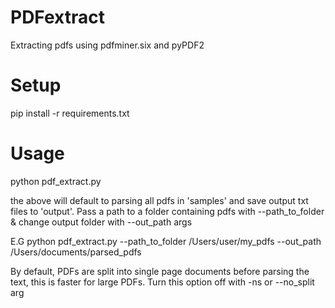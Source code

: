 # PDFextract
Extracting pdfs using pdfminer.six and pyPDF2

# Setup
pip install -r requirements.txt

# Usage
python pdf_extract.py

the above will default to parsing all pdfs in 'samples' and save output txt files to 'output'. 
Pass a path to a folder containing pdfs with --path_to_folder & change output folder with --out_path args

E.G
python pdf_extract.py --path_to_folder /Users/user/my_pdfs --out_path /Users/documents/parsed_pdfs

By default, PDFs are split into single page documents before parsing the text, this is faster for large PDFs. Turn this option off with -ns or --no_split arg

